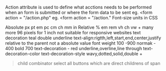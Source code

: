 Action attribute is used to define what acctions needs to be performed when an form is submitted or where the form data to be sent 
eg. <form action = "/action.php"
eg. <form action = "/action."
Font-size units in CSS

Absolute
px
pt
em
pc
cm
ch
mm
in
Relative
%
em
rem
vh
ch
vw + many more
96 pixels for 1 inch
not suitable for responsive websites
text decoration teal double underline
text-align:rigtth,left,start,end,center,justify
relative to the parent not a absolute value
font weight 100 -900
normak - 400
bold 700
text-decoration - red underline,overline,line through
text-decoration-color
text-decoration-style wavy,dotted,solid,double
+
> child combinator select all buttons which are direct childrens of span
